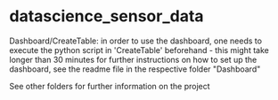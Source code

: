 # datascience_sensor_data


Dashboard/CreateTable:
in order to use the dashboard, one needs to execute the python script in 'CreateTable' beforehand - this might take longer than 30 minutes
for further instructions on how to set up the dashboard, see the readme file in the respective folder "Dashboard"

See other folders for further information on the project

